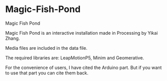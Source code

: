 Magic-Fish-Pond
==============
Magic Fish Pond

Magic Fish Pond is an interactive installation made in Processing by Yikai Zhang. 

Media files are included in the data file.

The required libraries are: LeapMotionP5, Minim and Geomerative. 

For the convenience of users, I have cited the Arduino part. But if you want to use that part you can cite them back.
